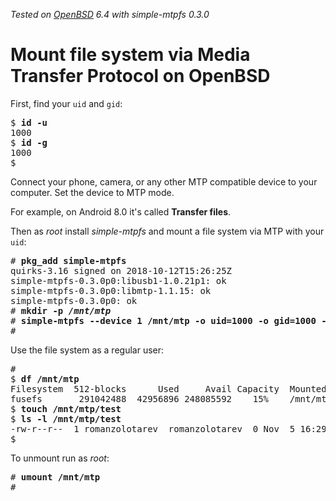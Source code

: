 _Tested on [OpenBSD](/openbsd/) 6.4 with simple-mtpfs 0.3.0_

# Mount file system via Media Transfer Protocol on OpenBSD


First, find your `uid` and `gid`:

<pre>
$ <b>id -u</b>
1000
$ <b>id -g</b>
1000
$
</pre>

Connect your phone, camera, or any other MTP compatible device to your computer.
Set the device to MTP mode.

For example, on Android 8.0 it's called **Transfer files**.

Then as _root_ install _simple-mtpfs_ and mount a file system via MTP with your `uid`:

<pre>
# <b>pkg_add simple-mtpfs</b>
quirks-3.16 signed on 2018-10-12T15:26:25Z
simple-mtpfs-0.3.0p0:libusb1-1.0.21p1: ok
simple-mtpfs-0.3.0p0:libmtp-1.1.15: ok
simple-mtpfs-0.3.0p0: ok
# <b>mkdir -p <em>/mnt/mtp</em></b>
# <b>simple-mtpfs --device 1 /mnt/mtp -o uid=1000 -o gid=1000 -o allow_other</b>
#
</pre>

Use the file system as a regular user:

<pre>
#
$ <b>df /mnt/mtp</b>
Filesystem  512-blocks      Used     Avail Capacity  Mounted on
fusefs       291042488  42956896 248085592    15%    /mnt/mtp
$ <b>touch /mnt/mtp/test</b>
$ <b>ls -l /mnt/mtp/test</b>
-rw-r--r--  1 romanzolotarev  romanzolotarev  0 Nov  5 16:29 /mnt/mnt/test
$
</pre>

To unmount run as _root_:

<pre>
# <b>umount /mnt/mtp</b>
#
</pre>
